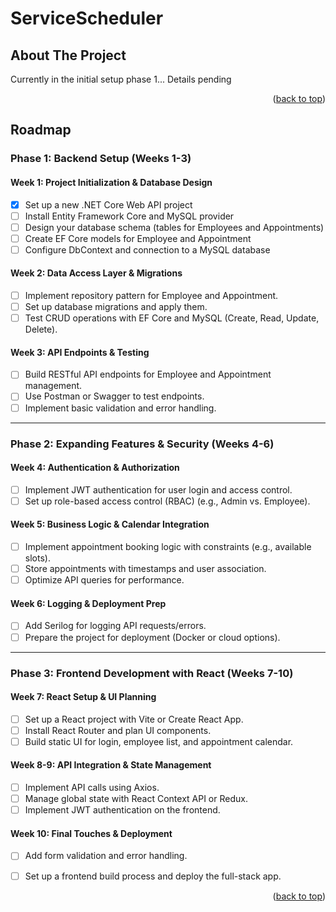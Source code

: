 # ServiceScheduler


<!-- ABOUT THE PROJECT -->
## About The Project


Currently in the initial setup phase 1... Details pending
<p align="right">(<a href="#readme-top">back to top</a>)</p>



<!-- ROADMAP -->
## Roadmap
### Phase 1: Backend Setup (Weeks 1-3)
#### Week 1: Project Initialization & Database Design
- [x] Set up a new .NET Core Web API project
- [ ] Install Entity Framework Core and MySQL provider
- [ ] Design your database schema (tables for Employees and Appointments)
- [ ] Create EF Core models for Employee and Appointment
- [ ] Configure DbContext and connection to a MySQL database

#### Week 2: Data Access Layer & Migrations 
- [ ] Implement repository pattern for Employee and Appointment.
- [ ] Set up database migrations and apply them.
- [ ] Test CRUD operations with EF Core and MySQL (Create, Read, Update, Delete).

#### Week 3: API Endpoints & Testing
- [ ] Build RESTful API endpoints for Employee and Appointment management.
- [ ] Use Postman or Swagger to test endpoints.
- [ ] Implement basic validation and error handling.

---
### Phase 2: Expanding Features & Security (Weeks 4-6)
#### Week 4: Authentication & Authorization
- [ ] Implement JWT authentication for user login and access control.
- [ ] Set up role-based access control (RBAC) (e.g., Admin vs. Employee).

#### Week 5: Business Logic & Calendar Integration
- [ ] Implement appointment booking logic with constraints (e.g., available slots).
- [ ] Store appointments with timestamps and user association.
- [ ] Optimize API queries for performance.

#### Week 6: Logging & Deployment Prep
- [ ] Add Serilog for logging API requests/errors.
- [ ] Prepare the project for deployment (Docker or cloud options).

---

### Phase 3: Frontend Development with React (Weeks 7-10)
#### Week 7: React Setup & UI Planning
- [ ] Set up a React project with Vite or Create React App.
- [ ] Install React Router and plan UI components.
- [ ] Build static UI for login, employee list, and appointment calendar.

#### Week 8-9: API Integration & State Management
- [ ] Implement API calls using Axios.
- [ ] Manage global state with React Context API or Redux.
- [ ] Implement JWT authentication on the frontend.

#### Week 10: Final Touches & Deployment
- [ ] Add form validation and error handling.
- [ ] Set up a frontend build process and deploy the full-stack app.


<p align="right">(<a href="#readme-top">back to top</a>)</p>